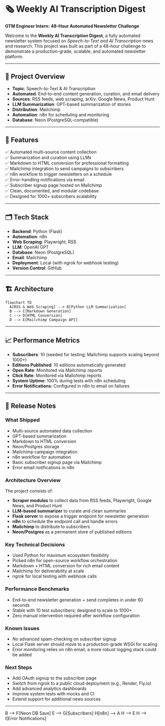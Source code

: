 # 🗞️ Weekly AI Transcription Digest

**GTM Engineer Intern: 48-Hour Automated Newsletter Challenge**

Welcome to the **Weekly AI Transcription Digest**, a fully automated newsletter system focused on *Speech-to-Text and AI Transcription* news and research. This project was built as part of a 48-hour challenge to demonstrate a production-grade, scalable, and automated newsletter platform.

---

## 📌 Project Overview

- **Topic**: Speech-to-Text & AI Transcription  
- **Automated**: End-to-end content generation, curation, and email delivery  
- **Sources**: RSS feeds, web scraping, arXiv, Google News, Product Hunt  
- **LLM Summarization**: GPT-based summarization of stories  
- **Distribution**: Mailchimp  
- **Automation**: n8n for scheduling and monitoring  
- **Database**: Neon (PostgreSQL-compatible)  

---

## 🚀 Features

✅ Automated multi-source content collection  
✅ Summarization and curation using LLMs  
✅ Markdown to HTML conversion for professional formatting  
✅ Mailchimp integration to send campaigns to subscribers  
✅ n8n workflow to trigger newsletters on a schedule  
✅ Error-handling notifications via email  
✅ Subscriber signup page hosted on Mailchimp  
✅ Clean, documented, and modular codebase  
✅ Designed for 1000+ subscribers scalability  

---

## 🗂️ Tech Stack

- **Backend**: Python (Flask)  
- **Automation**: n8n  
- **Web Scraping**: Playwright, RSS  
- **LLM**: OpenAI GPT  
- **Database**: Neon (PostgreSQL)  
- **Email**: Mailchimp  
- **Deployment**: Local (with ngrok for webhook testing)  
- **Version Control**: GitHub  

---

## 🏗️ Architecture

```mermaid
flowchart TD
  A[RSS & Web Scraping] --> B[Python LLM Summarization]
  B --> C[Markdown Generation]
  C --> D[HTML Conversion]
  D --> E[Mailchimp Campaign API]
```
---

## 📈 Performance Metrics

- **Subscribers**: 10 (seeded for testing; Mailchimp supports scaling beyond 1000+)  
- **Editions Published**: 10 editions automatically generated  
- **Open Rate**: Monitored via Mailchimp reports  
- **Click Rate**: Monitored via Mailchimp reports  
- **System Uptime**: 100% during tests with n8n scheduling  
- **Error Notifications**: Configured in n8n to email on failures

---

## 📝 Release Notes

### What Shipped

- Multi-source automated data collection  
- GPT-based summarization  
- Markdown to HTML conversion  
- Neon/Postgres storage  
- Mailchimp campaign integration  
- n8n workflow for automation  
- Basic subscriber signup page via Mailchimp  
- Error email notifications in n8n

### Architecture Overview

The project consists of:

- **Scraper modules** to collect data from RSS feeds, Playwright, Google News, and Product Hunt  
- **LLM-based summarizer** to curate and clean summaries  
- **Flask server** to expose a trigger endpoint for newsletter generation  
- **n8n** to schedule the endpoint call and handle errors  
- **Mailchimp** to distribute to subscribers  
- **Neon/Postgres** as a permanent store of published editions  

### Key Technical Decisions

- Used Python for maximum ecosystem flexibility  
- Picked n8n for open-source workflow orchestration  
- Markdown + HTML conversion for rich email content  
- Mailchimp for deliverability at scale  
- ngrok for local testing with webhook calls

### Performance Benchmarks

- End-to-end newsletter generation + send completes in under 60 seconds  
- Stable with 10 test subscribers; designed to scale to 1000+  
- Zero manual intervention required after workflow configuration

### Known Issues

- No advanced spam-checking on subscriber signup  
- Local Flask server should move to a production-grade WSGI for scaling  
- Error monitoring relies on n8n email; a more robust logging stack could be added

### Next Steps

- Add OAuth signup to the subscriber page  
- Switch from ngrok to a public cloud deployment (e.g., Render, Fly.io)  
- Add advanced analytics dashboards  
- Improve system tests with mocks and CI  
- Extend support for additional news sources  

---

  B --> F[Neon DB Save]
  E --> G[Subscribers]
  H[n8n] --> A
  H --> E
  H --> I[Error Notifications]
